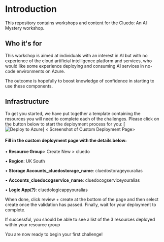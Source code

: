 # **Introduction**

This repository contains workshops and content for the Cluedo: An AI Mystery workshop.

## Who it's for

This workshop is aimed at individuals with an interest in AI but with no experience of the cloud artificial intelligence platform and services, who would like some experience deploying and consuming AI services in no-code environments on Azure. 

The outcome is hopefully to boost knowledge of confidence in starting to use these components.

## Infrastructure

To get you started, we have put together a template containing the resources you will need to complete each of the challenges. Please click on the button below to start the deployment process for you:
[![Deploy to Azure](https://aka.ms/deploytoazurebutton)]
< Screenshot of Custom Deployment Page> 

#### Fill in the custom deployment page with the details below:
  •	**Resource Group**> Create New > cluedo
  
  •	**Region**: UK South
  
  •	**Storage Accounts_cluedostorage_name**: cluedostorageyouralias 
  
  •	**Accounts_cluedocogservice_name**: cluedocogserviceyouralias
  
  •	**Logic App(?)**: cluedologicappyouralias
  
When done, click review + create at the bottom of the page and then select create once the validation has passed. Finally, wait for your deployment to complete.

If successful, you should be able to see a list of the 3 resources deployed within your resource group
 
You are now ready to begin your first challenge!
